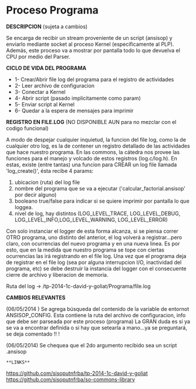 Proceso Programa
================

**DESCRIPCION** (sujeta a cambios)
		
Se encarga de recibir un stream proveniente de un script (ansisop) y enviarlo mediante socket al proceso Kernel (específicamente al PLP). Además, este proceso va a mostrar por pantalla todo lo que devuelva el CPU por medio del Parser.

**CICLO DE VIDA DEL PROGRAMA**

 * 1- Crear/Abrir file log del programa para el registro de actividades
 * 2- Leer archivo de configuracion
 * 3- Conectar a Kernel
 * 4- Abrir script (pasado implicitamente como param)
 * 5- Enviar script al Kernel
 * 6- Quedar a la espera de mensajes para imprimir

**REGISTRO EN FILE.LOG** (NO DISPONIBLE AUN para no mezclar con el codigo funcional)

A modo de despejar cualquier inquietud, la funcion del file log, como la de cualquier otro log, es la de contener un registro detallado de las actividades 
que hace nuestro programa.
En las commons, la cátedra nos provee las funciones para el manejo y volcado de estos registros (log.c/log.h).
En estas, existe (entre tantas) una funcion para CREAR un log file llamada 'log_create()', ésta recibe 4 params:
1) ubicacion (ruta) del log file 
2) nombre del programa que se va a ejecutar ('calcular_factorial.ansisop' por decir alguno)
3) booleano true/false para indicar si se quiere imprimir por pantalla lo que loggea.
4) nivel de log, hay distintos (LOG_LEVEL_TRACE,	LOG_LEVEL_DEBUG,	LOG_LEVEL_INFO,LOG_LEVEL_WARNING,	LOG_LEVEL_ERROR)

Con solo instanciar el logger de esta forma alcanza, si se piensa correr OTRO programa, uno distinto del anterior, el log volverá a registrar...pero claro, con 
ocurrencias del nuevo programa y en una nueva linea.
Es por esto, que en la medida que nuestro programa se tope con ciertas ocurrencias las irá registrando en el file log.
Una vez que el programa deja de registrar en el file log (sea por alguna interrupcion I/O, inactividad del programa, etc) se debe destruir la instancia del 
logger con el consecuente cierre de archivo y liberacion de memoria.

Ruta del log ->  /tp-2014-1c-david-y-goliat/Programa/file.log

**CAMBIOS RELEVANTES**

(06/05/2014 ) Se agrega búsqueda del contenido de la variable de entornot ANSISOP_CONFIG.
Esta contiene la ruta del archivo de configuracion, info que debe ser parseada por este proceso (programa)
La GRAN duda es si ya se va a encontrar definida o si hay que setearla a mano...ya se preguntará, se deja comentado !! !

(06/05/2014) Se chequea que el 2do argumento recibido sea un script .ansisop

	**LINKS**

https://github.com/sisoputnfrba/tp-2014-1c-david-y-goliat
https://github.com/sisoputnfrba/so-commons-library
